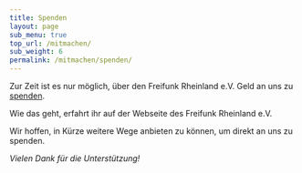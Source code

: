 ```yaml
---
title: Spenden
layout: page
sub_menu: true
top_url: /mitmachen/
sub_weight: 6
permalink: /mitmachen/spenden/
---
```


Zur Zeit ist es nur möglich, über den Freifunk Rheinland e.V. Geld an uns zu [spenden](https://freifunk-rheinland.net/mitmachen/spenden).

Wie das geht, erfahrt ihr auf der Webseite des Freifunk Rheinland e.V.

Wir hoffen, in Kürze weitere Wege anbieten zu können, um direkt an uns zu spenden.



*Vielen Dank für die Unterstützung!*

